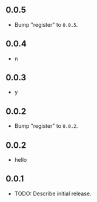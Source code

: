 ## 0.0.5

 - Bump "register" to `0.0.5`.

## 0.0.4

 - n

## 0.0.3

 - y

## 0.0.2

 - Bump "register" to `0.0.2`.

## 0.0.2

 - hello

## 0.0.1

* TODO: Describe initial release.
